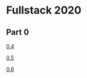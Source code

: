 # Fullstack 2020

## Part 0

[0.4](https://github.com/matiastamsi/fullstack/blob/master/0.4.pdf)

[0.5](https://github.com/matiastamsi/fullstack/blob/master/0.5.pdf)

[0.6](https://github.com/matiastamsi/fullstack/blob/master/0.6.pdf)
